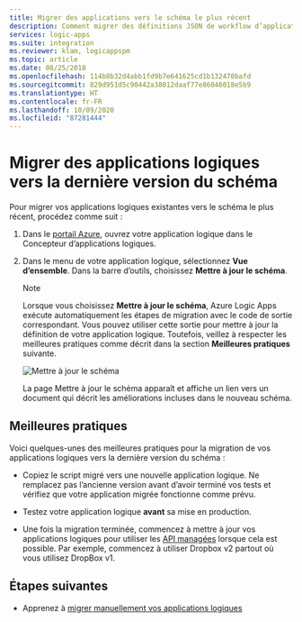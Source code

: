 ```yaml
---
title: Migrer des applications vers le schéma le plus récent
description: Comment migrer des définitions JSON de workflow d’application logique vers la version la plus récente de schéma de langage de définition de workflow
services: logic-apps
ms.suite: integration
ms.reviewer: klam, logicappspm
ms.topic: article
ms.date: 08/25/2018
ms.openlocfilehash: 114b8b32d4abb1fd9b7e641625cd1b132470bafd
ms.sourcegitcommit: 829d951d5c90442a38012daaf77e86046018e5b9
ms.translationtype: HT
ms.contentlocale: fr-FR
ms.lasthandoff: 10/09/2020
ms.locfileid: "87281444"
---
```

# <a name="migrate-logic-apps-to-latest-schema-version"></a>Migrer des applications logiques vers la dernière version du schéma

Pour migrer vos applications logiques existantes vers le schéma le plus récent, procédez comme suit : 

1. Dans le [portail Azure](https://portal.azure.com), ouvrez votre application logique dans le Concepteur d’applications logiques.

2. Dans le menu de votre application logique, sélectionnez **Vue d’ensemble**. Dans la barre d’outils, choisissez **Mettre à jour le schéma**.

   > [!NOTE]
   > Lorsque vous choisissez **Mettre à jour le schéma**, Azure Logic Apps exécute automatiquement les étapes de migration avec le code de sortie correspondant. Vous pouvez utiliser cette sortie pour mettre à jour la définition de votre application logique. Toutefois, veillez à respecter les meilleures pratiques comme décrit dans la section **Meilleures pratiques** suivante.

   ![Mettre à jour le schéma](./media/connectors-schema-migration/update-schema.png)

   La page Mettre à jour le schéma apparaît et affiche un lien vers un document qui décrit les améliorations incluses dans le nouveau schéma.

## <a name="best-practices"></a>Meilleures pratiques

Voici quelques-unes des meilleures pratiques pour la migration de vos applications logiques vers la dernière version du schéma :

* Copiez le script migré vers une nouvelle application logique. Ne remplacez pas l’ancienne version avant d’avoir terminé vos tests et vérifiez que votre application migrée fonctionne comme prévu.

* Testez votre application logique **avant** sa mise en production.

* Une fois la migration terminée, commencez à mettre à jour vos applications logiques pour utiliser les [API managées](../connectors/apis-list.md) lorsque cela est possible. Par exemple, commencez à utiliser Dropbox v2 partout où vous utilisez DropBox v1.

## <a name="next-steps"></a>Étapes suivantes

* Apprenez à [migrer manuellement vos applications logiques](../logic-apps/logic-apps-schema-2016-04-01.md)

